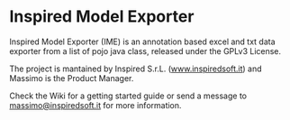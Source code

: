 # Inspired Model Exporter
Inspired Model Exporter (IME) is an annotation based excel and txt data exporter from a list of pojo java class, released under the GPLv3 License.

The project is mantained by Inspired S.r.L. (www.inspiredsoft.it) and Massimo is the Product Manager.

Check the Wiki for a getting started guide or send a message to massimo@inspiredsoft.it for more information.


